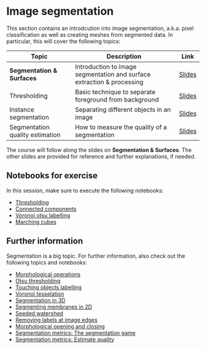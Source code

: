 # Image segmentation

This section contains an introdcution into image segmentation, a.k.a. pixel classification as well as creating meshes from segmented data. In particular, this will cover the following topics:

| Topic | Description | Link |
| ----- | ----------- | ---- |
| **Segmentation & Surfaces** | Introduction to image segmentation and surface extraction & processing | [Slides](segmentation_and_surfaces.pf) |
| Thresholding | Basic technique to separate foreground from background | [Slides](https://github.com/BiAPoL/Image-data-science-with-Python-and-Napari-EPFL2022/raw/main/docs/day2d_image_segmentation/Thresholding.pdf) |
| Instance segmentation | Separating different objects in an image | [Slides](https://github.com/BiAPoL/Image-data-science-with-Python-and-Napari-EPFL2022/raw/main/docs/day2d_image_segmentation/Instance_segmentation.pdf)|
| Segmentation quality estimation | How to measure the quality of a segmentation | [Slides](https://github.com/BiAPoL/Image-data-science-with-Python-and-Napari-EPFL2022/raw/main/docs/day2d_image_segmentation/segmentation_quality_estimation.pdf)

The course will follow along the slides on **Segmentation & Surfaces**. The other slides are provided for reference and further explanations, if needed.

## Notebooks for exercise

In this session, make sure to execute the following notebooks:

- [Thresholding](./01_EXERCISE_Thresholding.ipynb)
- [Connected components](./09_connected_component_labeling.ipynb)
- [Voronoi otsu labelling](./11_voronoi_otsu_labeling.ipynb)
- [Marching cubes](./21_EXERCISE_marching_cubes.ipynb)

## Further information

Segmentation is a big topic. For further information, also check out the following topics and notebooks:

- [Morphological operations](https://github.com/BiAPoL/Quantitative_Bio_Image_Analysis_with_Python_2022/blob/main/docs/day2b_image_segmentation/03_Morphological_operations.ipynb)
- [Otsu thresholding](https://github.com/BiAPoL/Quantitative_Bio_Image_Analysis_with_Python_2022/blob/main/docs/day2b_image_segmentation/04_Otsu_threshold.ipynb)
- [Touching objects labelling](https://github.com/BiAPoL/Quantitative_Bio_Image_Analysis_with_Python_2022/blob/main/docs/day2c_instance_segmentation/10_touching_objects_labeling.ipynb)
- [Voronoi tesselation](https://github.com/BiAPoL/Quantitative_Bio_Image_Analysis_with_Python_2022/blob/main/docs/day2c_instance_segmentation/11_voronoi_tesselation.ipynb)
- [Segmentation in 3D](https://github.com/BiAPoL/Quantitative_Bio_Image_Analysis_with_Python_2022/blob/main/docs/day2c_instance_segmentation/12_Segmentation_3D.ipynb)
- [Segmenting membranes in 2D](https://github.com/BiAPoL/Quantitative_Bio_Image_Analysis_with_Python_2022/blob/main/docs/day2c_instance_segmentation/14_segmentation_2d_membranes.ipynb)
- [Seeded watershed](https://github.com/BiAPoL/Image-data-science-with-Python-and-Napari-EPFL2022/blob/main/docs/day2d_image_segmentation/15_EXERCISE_Seeded_watershed.md)
- [Removing labels at image edges](https://github.com/BiAPoL/Image-data-science-with-Python-and-Napari-EPFL2022/blob/main/docs/day2d_image_segmentation/15_remove_labels_on_image_edges.ipynb)
- [Morphological opening and closing](https://github.com/BiAPoL/Image-data-science-with-Python-and-Napari-EPFL2022/blob/main/docs/day2d_image_segmentation/16_open_close_labels.ipynb)
- [Segmentation metrics: The segmentation game](https://github.com/BiAPoL/Image-data-science-with-Python-and-Napari-EPFL2022/blob/main/docs/day2d_image_segmentation/19_the_segmentation_game.md)
- [Segmentation metrics: Estimate quality](https://github.com/BiAPoL/Image-data-science-with-Python-and-Napari-EPFL2022/blob/main/docs/day2d_image_segmentation/20_EXERCISE_Segmentation_quality_estimation.ipynb)